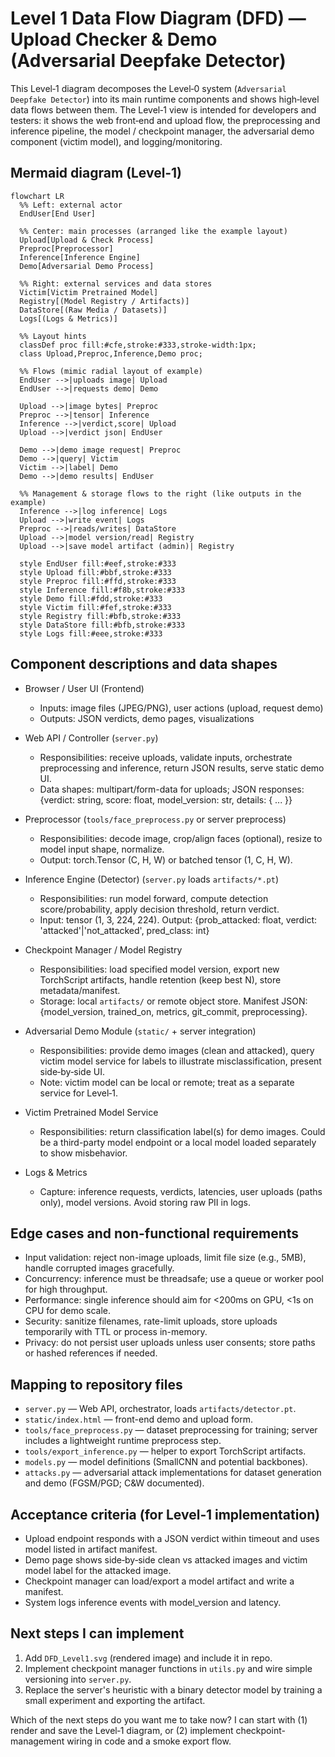 # Level 1 Data Flow Diagram (DFD) — Upload Checker & Demo (Adversarial Deepfake Detector)

This Level‑1 diagram decomposes the Level‑0 system (`Adversarial Deepfake Detector`) into its main runtime components and shows high‑level data flows between them. The Level‑1 view is intended for developers and testers: it shows the web front‑end and upload flow, the preprocessing and inference pipeline, the model / checkpoint manager, the adversarial demo component (victim model), and logging/monitoring.

## Mermaid diagram (Level‑1)

```mermaid
flowchart LR
  %% Left: external actor
  EndUser[End User]

  %% Center: main processes (arranged like the example layout)
  Upload[Upload & Check Process]
  Preproc[Preprocessor]
  Inference[Inference Engine]
  Demo[Adversarial Demo Process]

  %% Right: external services and data stores
  Victim[Victim Pretrained Model]
  Registry[(Model Registry / Artifacts)]
  DataStore[(Raw Media / Datasets)]
  Logs[(Logs & Metrics)]

  %% Layout hints
  classDef proc fill:#cfe,stroke:#333,stroke-width:1px;
  class Upload,Preproc,Inference,Demo proc;

  %% Flows (mimic radial layout of example)
  EndUser -->|uploads image| Upload
  EndUser -->|requests demo| Demo

  Upload -->|image bytes| Preproc
  Preproc -->|tensor| Inference
  Inference -->|verdict,score| Upload
  Upload -->|verdict json| EndUser

  Demo -->|demo image request| Preproc
  Demo -->|query| Victim
  Victim -->|label| Demo
  Demo -->|demo results| EndUser

  %% Management & storage flows to the right (like outputs in the example)
  Inference -->|log inference| Logs
  Upload -->|write event| Logs
  Preproc -->|reads/writes| DataStore
  Upload -->|model version/read| Registry
  Upload -->|save model artifact (admin)| Registry

  style EndUser fill:#eef,stroke:#333
  style Upload fill:#bbf,stroke:#333
  style Preproc fill:#ffd,stroke:#333
  style Inference fill:#f8b,stroke:#333
  style Demo fill:#fdd,stroke:#333
  style Victim fill:#fef,stroke:#333
  style Registry fill:#bfb,stroke:#333
  style DataStore fill:#bfb,stroke:#333
  style Logs fill:#eee,stroke:#333
```

## Component descriptions and data shapes
- Browser / User UI (Frontend)
  - Inputs: image files (JPEG/PNG), user actions (upload, request demo)
  - Outputs: JSON verdicts, demo pages, visualizations

- Web API / Controller (`server.py`)
  - Responsibilities: receive uploads, validate inputs, orchestrate preprocessing and inference, return JSON results, serve static demo UI.
  - Data shapes: multipart/form-data for uploads; JSON responses: {verdict: string, score: float, model_version: str, details: { ... }}

- Preprocessor (`tools/face_preprocess.py` or server preprocess)
  - Responsibilities: decode image, crop/align faces (optional), resize to model input shape, normalize.
  - Output: torch.Tensor (C, H, W) or batched tensor (1, C, H, W).

- Inference Engine (Detector) (`server.py` loads `artifacts/*.pt`)
  - Responsibilities: run model forward, compute detection score/probability, apply decision threshold, return verdict.
  - Input: tensor (1, 3, 224, 224). Output: {prob_attacked: float, verdict: 'attacked'|'not_attacked', pred_class: int}

- Checkpoint Manager / Model Registry
  - Responsibilities: load specified model version, export new TorchScript artifacts, handle retention (keep best N), store metadata/manifest.
  - Storage: local `artifacts/` or remote object store. Manifest JSON: {model_version, trained_on, metrics, git_commit, preprocessing}.

- Adversarial Demo Module (`static/` + server integration)
  - Responsibilities: provide demo images (clean and attacked), query victim model service for labels to illustrate misclassification, present side‑by‑side UI.
  - Note: victim model can be local or remote; treat as a separate service for Level‑1.

- Victim Pretrained Model Service
  - Responsibilities: return classification label(s) for demo images. Could be a third-party model endpoint or a local model loaded separately to show misbehavior.

- Logs & Metrics
  - Capture: inference requests, verdicts, latencies, user uploads (paths only), model versions. Avoid storing raw PII in logs.

## Edge cases and non-functional requirements
- Input validation: reject non-image uploads, limit file size (e.g., 5MB), handle corrupted images gracefully.
- Concurrency: inference must be threadsafe; use a queue or worker pool for high throughput.
- Performance: single inference should aim for <200ms on GPU, <1s on CPU for demo scale.
- Security: sanitize filenames, rate-limit uploads, store uploads temporarily with TTL or process in-memory.
- Privacy: do not persist user uploads unless user consents; store paths or hashed references if needed.

## Mapping to repository files
- `server.py` — Web API, orchestrator, loads `artifacts/detector.pt`.
- `static/index.html` — front-end demo and upload form.
- `tools/face_preprocess.py` — dataset preprocessing for training; server includes a lightweight runtime preprocess step.
- `tools/export_inference.py` — helper to export TorchScript artifacts.
- `models.py` — model definitions (SmallCNN and potential backbones).
- `attacks.py` — adversarial attack implementations for dataset generation and demo (FGSM/PGD; C&W documented).

## Acceptance criteria (for Level‑1 implementation)
- Upload endpoint responds with a JSON verdict within timeout and uses model listed in artifact manifest.
- Demo page shows side‑by‑side clean vs attacked images and victim model label for the attacked image.
- Checkpoint manager can load/export a model artifact and write a manifest.
- System logs inference events with model_version and latency.

## Next steps I can implement
1. Add `DFD_Level1.svg` (rendered image) and include it in repo.
2. Implement checkpoint manager functions in `utils.py` and wire simple versioning into `server.py`.
3. Replace the server's heuristic with a binary detector model by training a small experiment and exporting the artifact.

Which of the next steps do you want me to take now? I can start with (1) render and save the Level‑1 diagram, or (2) implement checkpoint-management wiring in code and a smoke export flow.
